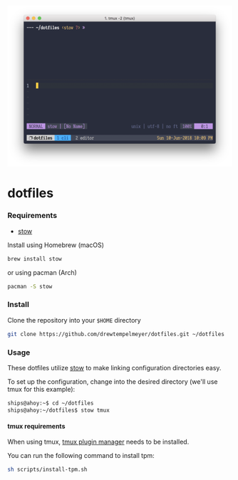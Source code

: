 <p align="center">
  <img src="extra/screenshot.png" />
</p>

# dotfiles


### Requirements

- [stow][stow]

Install using Homebrew (macOS)

```sh
brew install stow
```

or using pacman (Arch)

```sh
pacman -S stow
```

### Install

Clone the repository into your `$HOME` directory

```sh
git clone https://github.com/drewtempelmeyer/dotfiles.git ~/dotfiles
```

### Usage

These dotfiles utilize [stow][stow] to make linking configuration directories easy.

To set up the configuration, change into the desired directory (we'll use tmux for this example):

```console
ships@ahoy:~$ cd ~/dotfiles
ships@ahoy:~/dotfiles$ stow tmux
```

#### tmux requirements

When using tmux, [tmux plugin manager](https://github.com/tmux-plugins/tpm) needs to be installed.

You can run the following command to install tpm:

```sh
sh scripts/install-tpm.sh
```

[stow]: https://www.gnu.org/software/stow/